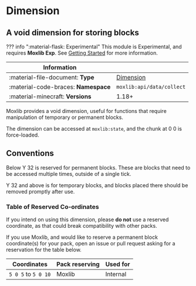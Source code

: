 # Dimension
## A void dimension for storing blocks

??? info ":material-flask: Experimental"
    This module is Experimental, and requires **Moxlib Exp**. See [Getting Started](/setup)
    for more information.

| Information                            |                                               |
-----------------------------------------|-----------------------------------------------|
| :material-file-document: **Type**      | [Dimension](/types/utility#dimension)         |
| :material-code-braces: **Namespace**   | `moxlib:api/data/collect`                     |
| :material-minecraft: **Versions**      | 1.18+                                         |

Moxlib provides a void dimension, useful for functions that require manipulation of temporary
or permanent blocks.

The dimension can be accessed at `moxlib:state`, and the chunk at 0 0 is force-loaded.

## Conventions
Below Y 32 is reserved for permanent blocks. These are blocks that need to be accessed multiple times,
outside of a single tick.

Y 32 and above is for temporary blocks, and blocks placed there should be removed promptly after use.

### Table of Reserved Co-ordinates
If you intend on using this dimension, please **do not** use a reserved coordinate,
as that could break compatibility with other packs.

If you use Moxlib, and would like to reserve a permanent block coordinate(s) for your pack,
open an issue or pull request asking for a reservation for the table below.

| Coordinates       | Pack reserving | Used for |
|-------------------|----------------|----------|
|`5 0 5` to `5 0 10`| Moxlib         | Internal |